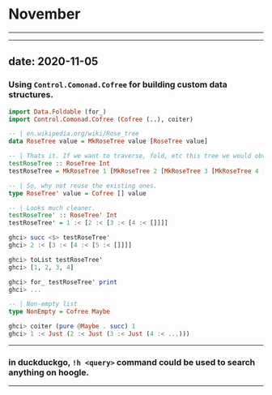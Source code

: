 # November
---

---
date: 2020-11-05
---
### Using `Control.Comonad.Cofree` for building custom data structures.
```haskell
import Data.Foldable (for_)
import Control.Comonad.Cofree (Cofree (..), coiter)

-- | en.wikipedia.org/wiki/Rose_tree
data RoseTree value = MkRoseTree value [RoseTree value]

-- | Thats it. If we want to traverse, fold, etc this tree we would obviously need to define/derive those instances.
testRoseTree :: RoseTree Int
testRoseTree = MkRoseTree 1 [MkRoseTree 2 [MkRoseTree 3 [MkRoseTree 4 []]]]

-- | So, why not reuse the existing ones.
type RoseTree' value = Cofree [] value

-- | Looks much cleaner.
testRoseTree' :: RoseTree' Int
testRoseTree' = 1 :< [2 :< [3 :< [4 :< []]]]

ghci> succ <$> testRoseTree'
ghci> 2 :< [3 :< [4 :< [5 :< []]]]

ghci> toList testRoseTree'
ghci> [1, 2, 3, 4]

ghci> for_ testRoseTree' print
ghci> ...

-- | Non-empty list
type NonEmpty = Cofree Maybe

ghci> coiter (pure @Maybe . succ) 1
ghci> 1 :< Just (2 :< Just (3 :< Just (4 :< ...)))

```
---

### in duckduckgo, `!h <query>` command could be used to search anything on hoogle.
---

